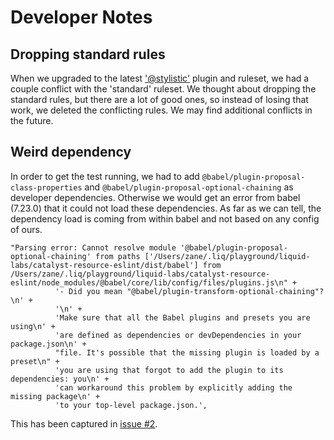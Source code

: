# Developer Notes

## Dropping standard rules

When we upgraded to the latest ['@stylistic'](https://eslint.style/) plugin and ruleset, we had a couple conflict with the 'standard' ruleset. We thought about dropping the standard rules, but there are a lot of good ones, so instead of losing that work, we deleted the conflicting rules. We may find additional conflicts in the future.

## Weird dependency

In order to get the test running, we had to add `@babel/plugin-proposal-class-properties` and `@babel/plugin-proposal-optional-chaining` as developer dependencies. Otherwise we would get an error from babel (7.23.0) that it could not load these dependencies. As far as we can tell, the dependency load is coming from within babel and not based on any config of ours.

```
"Parsing error: Cannot resolve module '@babel/plugin-proposal-optional-chaining' from paths ['/Users/zane/.liq/playground/liquid-labs/catalyst-resource-eslint/dist/babel'] from /Users/zane/.liq/playground/liquid-labs/catalyst-resource-eslint/node_modules/@babel/core/lib/config/files/plugins.js\n" +
          '- Did you mean "@babel/plugin-transform-optional-chaining"?\n' +
          '\n' +
          'Make sure that all the Babel plugins and presets you are using\n' +
          'are defined as dependencies or devDependencies in your package.json\n' +
          "file. It's possible that the missing plugin is loaded by a preset\n" +
          'you are using that forgot to add the plugin to its dependencies: you\n' +
          'can workaround this problem by explicitly adding the missing package\n' +
          'to your top-level package.json.',
```

This has been captured in [issue #2](https://github.com/liquid-labs/catalyst-resource-eslint/issues/2).
